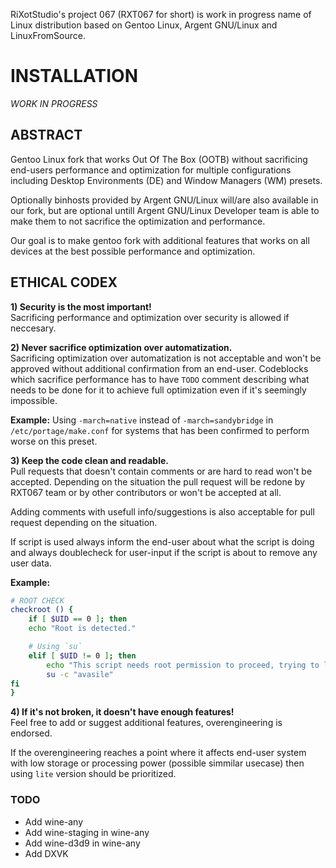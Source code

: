 RiXotStudio's project 067 (RXT067 for short) is work in progress name of Linux distribution based on Gentoo Linux, Argent GNU/Linux and LinuxFromSource.

# INSTALLATION

*WORK IN PROGRESS*

## ABSTRACT

Gentoo Linux fork that works Out Of The Box (OOTB) without sacrificing end-users performance and optimization for multiple configurations including Desktop Environments (DE) and Window Managers (WM) presets.

Optionally binhosts provided by Argent GNU/Linux will/are also available in our fork, but are optional untill Argent GNU/Linux Developer team is able to make them to not sacrifice the optimization and performance.

Our goal is to make gentoo fork with additional features that works on all devices at the best possible performance and optimization.

## ETHICAL CODEX
**1) Security is the most important!**<br />
Sacrificing performance and optimization over security is allowed if neccesary.


**2) Never sacrifice optimization over automatization.**<br />
Sacrificing optimization over automatization is not acceptable and won't be approved without additional confirmation from an end-user. Codeblocks which sacrifice performance has to have `TODO` comment describing what needs to be done for it to achieve full optimization even if it's seemingly impossible.

**Example:** Using `-march=native` instead of `-march=sandybridge` in `/etc/portage/make.conf` for systems that has been confirmed to perform worse on this preset.

**3) Keep the code clean and readable.**<br />
Pull requests that doesn't contain comments or are hard to read won't be accepted. Depending on the situation the pull request will be redone by RXT067 team or by other contributors or won't be accepted at all. 

Adding comments with usefull info/suggestions is also acceptable for pull request depending on the situation.

If script is used always inform the end-user about what the script is doing and always doublecheck for user-input if the script is about to remove any user data. 

**Example:** 
```bash
# ROOT CHECK
checkroot () {
	if [ $UID == 0 ]; then
	echo "Root is detected."

	# Using `su`
	elif [ $UID != 0 ]; then 
		echo "This script needs root permission to proceed, trying to log-in as root."
		su -c "avasile"   
fi
}
``` 

**4) If it's not broken, it doesn't have enough features!**<br />
Feel free to add or suggest additional features, overengineering is endorsed.

If the overengineering reaches a point where it affects end-user system with low storage or processing power (possible simmilar usecase) then using `lite` version should be prioritized.


### TODO
- Add wine-any
- Add wine-staging in wine-any
- Add wine-d3d9 in wine-any
- Add DXVK
